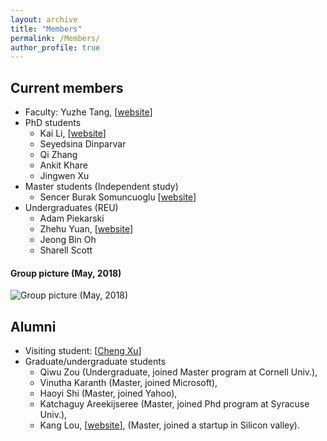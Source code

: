 ```yaml
---
layout: archive
title: "Members"
permalink: /Members/
author_profile: true
---
```


Current members
---


- Faculty: Yuzhe Tang, [[website](http://ecs.syr.edu/faculty/yuzhe)]
- PhD students
    - Kai Li, [[website](http://likai1993.github.io)]
    - Seyedsina Dinparvar
    - Qi Zhang 
    - Ankit Khare 
    - Jingwen Xu
- Master students (Independent study)
    - Sencer Burak Somuncuoglu [[website](https://github.com/sbsomuncuoglu)]
- Undergraduates (REU)
    - Adam Piekarski 
    - Zhehu Yuan, [[website](https://zhehuyuan.github.io/)]
    - Jeong Bin Oh 
    - Sharell Scott 

<!--
![](https://avatars2.githubusercontent.com/u/13599862?s=400&v=4) 
-->
#### Group picture (May, 2018)

![Group picture (May, 2018)](../images/group_2018.05-small.jpg)


Alumni
---

- Visiting student: [[Cheng Xu](https://xuc.me/)]
- Graduate/undergraduate students
    - Qiwu Zou (Undergraduate, joined Master program at Cornell Univ.),
    - Vinutha Karanth (Master, joined Microsoft),
    - Haoyi Shi (Master, joined Yahoo),
    - Katchaguy Areekijseree (Master, joined Phd program at Syracuse Univ.),
    - Kang Lou, [[website](https://www.linkedin.com/in/kanglou)], (Master, joined a startup in Silicon valley).

